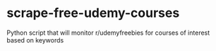 # scrape-free-udemy-courses
Python script that will monitor r/udemyfreebies for courses of interest based on keywords
